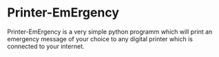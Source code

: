 # Printer-EmErgency
Printer-EmErgency is a very simple python programm which will print an emergency message of your choice to any digital printer which is connected to your internet.
